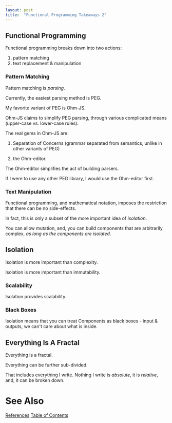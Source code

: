 ```yaml
---
layout: post
title:  "Functional Programming Takeaways 2"
---
```


## Functional Programming

Functional programming breaks down into two actions:

1. pattern matching
2. text replacement & manipulation

### Pattern Matching

Pattern matching is _parsing_.

Currently, the easiest parsing method is PEG.

My favorite variant of PEG is Ohm-JS.

Ohm-JS claims to simplify PEG parsing, through various complicated means (upper-case vs. lower-case rules).

The real gems in Ohm-JS are:

1. Separation of Concerns (grammar separated from semantics, unlike in other variants of PEG)

2. the Ohm-editor.

The Ohm-editor simplifies the act of building parsers.

If I were to use any other PEG library, I would use the Ohm-editor first.

### Text Manipulation

Functional programming, and mathematical notation, imposes the restriction that there can be no side-effects.

In fact, this is only a subset of the more important idea of _isolation_.

You can allow mutation, and, you can build components that are arbitrarily complex, _as long as the components are isolated_.

## Isolation
Isolation is more important than complexity.

Isolation is more important than immutability.

### Scalability
Isolation provides scalability.

### Black Boxes
Isolation means that you can treat  Components as black boxes - input & outputs, we can't care about what is inside.
## Everything Is A Fractal

Everything is a fractal.

Everything can be further sub-divided.

That includes everything I write.  Nothing I write is _absolute_, it is _relative_, and, it can be broken down.


# See Also

[References](https://guitarvydas.github.io/2021/01/14/References.html)
[Table of Contents](https://guitarvydas.github.io/2021/05/14/Table-Of-Contents.html)

<script src="https://utteranc.es/client.js" 
        repo="guitarvydas/guitarvydas.github.io" 
        issue-term="pathname" 
        theme="github-light" 
        crossorigin="anonymous" 
        async> 
</script> 
